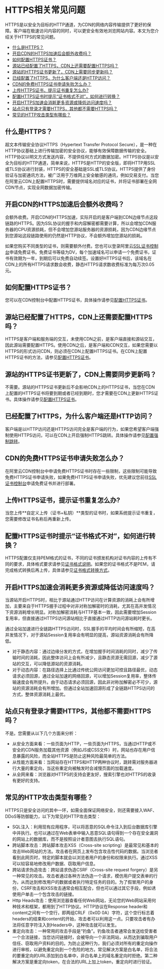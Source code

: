 # HTTPS相关常见问题

HTTPS是以安全为目标的HTTP通道，为CDN的网络内容传输提供了更好的保障。客户端在极速访问内容的同时，可以更安全有效地浏览网站内容。本文为您介绍关于HTTPS的常见问题。

-   [什么是HTTPS？](#section_zwj_78b_5v6)
-   [开启CDN的HTTPS加速后会额外收费吗？](#section_fnh_ptz_zgb)
-   [如何配置HTTPS证书？](#section_8zr_wp5_tzq)
-   [源站已经配置了HTTPS，CDN上还需要配置HTTPS吗？](#section_lq1_dyp_bea)
-   [源站的HTTPS证书更新了，CDN上需要同步更新吗？](#section_zjb_jyq_cc4)
-   [已经配置了HTTPS，为什么客户端还是HTTP访问？](#section_cst_8gc_503)
-   [CDN的免费HTTPS证书申请失败怎么办？](#section_l5z_efq_tf3)
-   [上传HTTPS证书，提示证书重复怎么办?](#section_37t_zop_u9j)
-   [配置HTTPS证书时提示“证书格式不对”，如何进行转换？](#section_nn1_mcd_0e7)
-   [开启HTTPS加速会消耗更多资源或降低访问速度吗？](#section_hlw_5tz_zgb)
-   [站点只有登录才需要HTTPS，其他都不需要HTTPS吗？](#section_epq_ztz_zgb)
-   [常见的HTTP攻击类型有哪些？](#section_hfq_h5z_zgb)

## 什么是HTTPS？

超文本传输安全协议HTTPS（Hypertext Transfer Protocol Secure），是一种在HTTP协议基础上进行传输加密的安全协议，能够有效保障数据传输的安全。HTTP协议以明文方式发送内容，不提供任何方式的数据加密。HTTPS协议是以安全为目标的HTTP通道，简单来说，HTTPS是HTTP的安全版，即将HTTP用SSL或TLS协议进行封装，HTTPS的安全基础是SSL或TLS协议。HTTPS提供了身份验证与加密通讯方法，被广泛用于万维网上安全敏感的通讯，例如交易支付。当您在阿里云CDN上配置HTTPS时，需要提供域名对应的证书，并将证书部署在全网CDN节点，实现全网数据加密传输。

## 开启CDN的HTTPS加速后会额外收费吗？

会额外收费。开启CDN的HTTPS加速，实际开启的是客户端到CDN边缘节点这段链路的HTTPS。因为SSL协议的握手和内容解密都需要计算，所以会增加CDN服务器的CPU资源损耗，但不会增加您源站服务器的资源损耗，因为CDN边缘节点到您源站这段链路使用的仍然是HTTP协议，不会额外增加您源站的损耗。

如果您购买不同类型的证书，则需要额外付费。您也可以登录阿里云[SSL证书控制台](https://yundunnext.console.aliyun.com/?p=cas)申请免费证书。免费证书等级为DV，每个加速域名可以申请一个免费证书，证书有效期为一年，到期后可以免费自动续签。设置好HTTPS证书后，该域名在CDN上的所有HTTPS请求数会收费，静态HTTPS请求数收费标准为每万次0.05元。

## 如何配置HTTPS证书？

您可以在CDN控制台中配置HTTPS证书，具体操作请参见[配置HTTPS证书](/intl.zh-CN/域名管理/HTTPS配置/配置HTTPS证书.md)。

## 源站已经配置了HTTPS，CDN上还需要配置HTTPS吗？

HTTPS是客户端和服务端的交互，未使用CDN之前，是客户端直接和源站交互，因此源站需要配置HTTPS。使用CDN之后，是客户端和CDN交互，如果您需要以HTTPS的形式访问CDN，则必须在CDN上配置HTTPS证书。在CDN上配置HTTPS证书的方法，请参见[配置HTTPS证书](/intl.zh-CN/域名管理/HTTPS配置/配置HTTPS证书.md)。

## 源站的HTTPS证书更新了，CDN上需要同步更新吗？

不需要。源站的HTTPS证书更新后不会影响CDN上的HTTPS证书，当您在CDN上配置的HTTPS证书将要到期或者已经到期时，您才需要在CDN上更新HTTPS证书。具体操作请参见[配置HTTPS证书](/intl.zh-CN/域名管理/HTTPS配置/配置HTTPS证书.md)。

## 已经配置了HTTPS，为什么客户端还是HTTP访问？

客户端是以HTTP访问还是HTTPS访问完全是客户端的行为，如果您希望客户端强制使用HTTPS访问，可以在CDN上开启强制HTTPS跳转。具体操作请参见[配置强制跳转](/intl.zh-CN/域名管理/HTTPS配置/配置强制跳转.md)。

## CDN的免费HTTPS证书申请失败怎么办？

在阿里云CDN控制台中申请免费HTTPS证书时存在一些限制，这些限制可能导致免费HTTPS证书申请失败，如果免费HTTPS证书申请失败，优先建议您前往[SSL证书控制台](https://yundunnext.console.aliyun.com/?p=cas)申请免费证书并进行部署。

## 上传HTTPS证书，提示证书重复怎么办?

当您上传**自定义上传（证书+私钥）**类型的证书时，如果系统提示证书重复，您需要修改证书名称后再重新上传。

## 配置HTTPS证书时提示“证书格式不对”，如何进行转换？

HTTPS配置仅支持PEM格式的证书，不同的证书颁发机构对证书内容的上传有不同的要求，具体格式要求请参见[证书格式说明](/intl.zh-CN/域名管理/HTTPS配置/证书格式说明.md)。如果您的证书格式不是PEM，请完成格式转换后再上传，具体请参见[证书格式转换方式](/intl.zh-CN/域名管理/HTTPS配置/证书格式说明.mdsection_cn2_rql_xdb)。

## 开启HTTPS加速会消耗更多资源或降低访问速度吗？

当源站开启HTTPS时，相比于源站通过HTTP访问在计算资源的消耗上会有所增加，主要来自于HTTPS握手过程中对非对称加解密时的消耗，尤其在高并发情况下资源消耗增长明显。对称加解密消耗与HTTP基本一致，因此需要增加Session复用率，但直接通过HTTPS访问源站相比于直接通过HTTP访问源站耗时更长。

通过全站加速进行全链路HTTPS访问时，SSL握手的平均时间会有所缩短，在高并发情况下，对于源站Session复用率会有明显的提高，源站资源消耗会有所降低。

-   对于静态内容：通过边缘分发的方式，在增加握手时间消耗的同时，减少了传输时间的消耗，因此整体访问上会有所减少，且静态资源无需回源，减少了源站的交互，可以降低源站的资源消耗。
-   对于动态内容：在路径选择上比通过传统公网访问更加可控且路径最优，动态请求必须回源，通过全站加速的网络回源，可以增加Session复用率，整体传输速度会有所提升。由于动态请求必须回源，因此非对称加解密必不可少，源站的资源消耗会有所增加。但通过全站加速回源形成了全链路HTTPS访问的方式，整体资源消耗上最优。

## 站点只有登录才需要HTTPS，其他都不需要HTTPS吗？

不是。您需要从以下几个方面来分析：

-   从安全方面来看：一些页面为HTTP，一些页面为HTTPS，当通过HTTP或不安全的CDN服务加载其他资源（例如JS或CSS文件）时，网站也存在用户信息暴露的风险，而全站HTTPS是防止这种风险最简单的方法。
-   从性能方面来看：当网站存在HTTPS和HTTP两种协议时，跳转需对服务器进行大量的重定向，当这些重定向被触发时会减慢页面的加载速度。
-   从全网来看：浏览器对HTTPS的支持会更友好，搜索引擎也对HTTPS的收录有更好的支持。

## 常见的HTTP攻击类型有哪些？

HTTPS只是安全访问的其中一环，如需全面保证网络安全，则还需要接入WAF、DDoS等防御能力，以下为常见的HTTP攻击类型：

-   SQL注入：利用现有应用程序，可以将恶意的SQL命令注入到后台数据库引擎中并执行。也可以通过在Web表单中输入恶意SQL语句得到一个存在安全漏洞的网站上的数据库，而不是按照设计者意图去执行SQL语句。
-   跨站脚本攻击：跨站脚本攻击XSS（Cross-site scripting）是最常见和基本的攻击Web网站的方法。攻击者在网页上发布包含攻击性代码的数据。当浏览者看到此网页时，特定的脚本就会以浏览者用户的身份和权限来执行。通过XSS可以较容易地修改用户数据、窃取用户信息。
-   跨站请求伪造攻击：跨站请求伪造CSRF（Cross-site request forgery）是另一种常见的攻击。攻击者通过各种方法伪造一个请求，模仿用户提交表单的行为，从而达到修改用户的数据或者执行特定任务的目的。为了假冒用户的身份，CSRF攻击和XSS攻击通常会相互配合，但也可以通过其它手段，例如诱使用户单击一个包含攻击的链接。
-   Http Heads攻击：使用浏览器查看任何Web网站，无论您的Web网站采用何种技术和框架，都用到了HTTP协议。HTTP协议在Response header和content之间有一个空行，即两组CRLF（0x0D 0A）字符，这个空行标志着headers的结束和content的开始，攻击者可以利用这一点。只要攻击者有办法将任意字符注入到Headers中，这种攻击就可以发生。
-   重定向攻击：一种常用的攻击手段是“钓鱼”。钓鱼攻击者通常会发送给受害者一个合法链接，当您访问链接时，会被导向一个非法网站，从而达到骗取用户信任、窃取用户资料的目的。为防止这种行为，我们必须对所有的重定向操作进行审核，以避免重定向到一个危险的地方。常见解决方案是白名单，将合法的要重定向的URL添加到白名单中，非白名单上的域名重定向时拒绝。第二种解决方案是重定向token，在合法的URL上加上token，重定向时进行验证。

